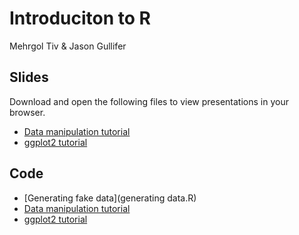 # Introduciton to R

Mehrgol Tiv & Jason Gullifer

## Slides
Download and open the following files to view presentations in your browser.

- [Data manipulation tutorial](data_manipulation.html)
- [ggplot2 tutorial](ggplot_tutorial.html)

## Code
- [Generating fake data](generating data.R)
- [Data manipulation tutorial](data_manipulation.R)
- [ggplot2 tutorial](ggplot_tutorial.R)